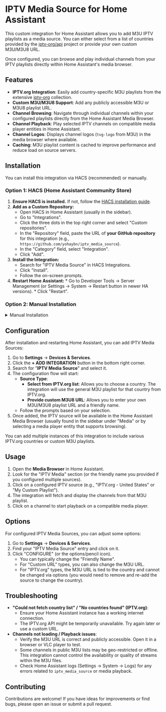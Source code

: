 # IPTV Media Source for Home Assistant


This custom integration for Home Assistant allows you to add M3U IPTV playlists as a media source. You can either select from a list of countries provided by the [iptv-org/api](https://github.com/iptv-org/api) project or provide your own custom M3U/M3U8 URL.

Once configured, you can browse and play individual channels from your IPTV playlists directly within Home Assistant's media browser.

## Features

* **IPTV.org Integration**: Easily add country-specific M3U playlists from the extensive [iptv-org](https://github.com/iptv-org) collection.
* **Custom M3U/M3U8 Support**: Add any publicly accessible M3U or M3U8 playlist URL.
* **Channel Browsing**: Navigate through individual channels within your configured playlists directly from the Home Assistant Media Browser.
* **Channel Playback**: Play selected IPTV channels on compatible media player entities in Home Assistant.
* **Channel Logos**: Displays channel logos (`tvg-logo` from M3U) in the media browser where available.
* **Caching**: M3U playlist content is cached to improve performance and reduce load on source servers.

## Installation

You can install this integration via HACS (recommended) or manually.

### Option 1: HACS (Home Assistant Community Store)

1.  **Ensure HACS is installed.** If not, follow the [HACS installation guide](https://hacs.xyz/docs/setup/download).
2.  **Add as a Custom Repository:**
    * Open HACS in Home Assistant (usually in the sidebar).
    * Go to "Integrations".
    * Click the three dots in the top right corner and select "Custom repositories".
    * In the "Repository" field, paste the URL of **your GitHub repository** for this integration (e.g., `https://github.com/yohaybn/iptv_media_source`).
    * In the "Category" field, select "Integration".
    * Click "Add".
3.  **Install the Integration:**
    * Search for "IPTV Media Source" in HACS Integrations.
    * Click "Install".
    * Follow the on-screen prompts.
 4. **Restart Home Assistant:** * Go to Developer Tools -> Server Management (or Settings -> System -> Restart button in newer HA versions). * Click "Restart".
### Option 2: Manual Installation
 <details>
	<summary>Manual Installation</summary>
	
1.  **Download the Integration Files:**
    * Download the latest release `zip` file from **your GitHub repository's releases page**.
    * Alternatively, clone or download the repository source code.
2.  **Copy Files to `custom_components`:**
    * Inside your Home Assistant configuration directory, create a folder named `custom_components` if it doesn't already exist.
    * Inside `custom_components`, create a folder named `iptv_media_source`.
    * Copy all the files and folders from the downloaded/cloned integration's `custom_components/iptv_media_source/` directory into the `config/custom_components/iptv_media_source/` directory you just created.
    Your final directory structure should look like this:
    ```
    <config_directory>/
    └── custom_components/
        └── iptv_media_source/
            ├── __init__.py
            ├── manifest.json
            ├── config_flow.py
            ├── media_source.py
            ├── const.py
            ├── strings.json
            └── translations/
                └── en.json
    ```
3.  **Restart Home Assistant:**
    * Go to Developer Tools -> Server Management (or Settings -> System -> Restart button in newer HA versions).
    * Click "Restart".
</details>

## Configuration

After installation and restarting Home Assistant, you can add IPTV Media Sources:

1.  Go to **Settings** -> **Devices & Services**.
2.  Click the **+ ADD INTEGRATION** button in the bottom right corner.
3.  Search for "**IPTV Media Source**" and select it.
4.  The configuration flow will start:
    * **Source Type**:
        * **Select from IPTV.org list**: Allows you to choose a country. The integration will use the general M3U playlist for that country from IPTV.org. 
        * **Provide custom M3U8 URL**: Allows you to enter your own M3U/M3U8 playlist URL and a friendly name.
    * Follow the prompts based on your selection.
5.  Once added, the IPTV source will be available in the Home Assistant Media Browser (usually found in the sidebar under "Media" or by selecting a media player entity that supports browsing).

You can add multiple instances of this integration to include various IPTV.org countries or custom M3U playlists.

## Usage

1.  Open the **Media Browser** in Home Assistant.
2.  Look for the "IPTV Media" section (or the friendly name you provided if you configured multiple sources).
3.  Click on a configured IPTV source (e.g., "IPTV.org - United States" or "My Custom Playlist").
4.  The integration will fetch and display the channels from that M3U playlist.
5.  Click on a channel to start playback on a compatible media player.

## Options

For configured IPTV Media Sources, you can adjust some options:

1.  Go to **Settings** -> **Devices & Services**.
2.  Find your "IPTV Media Source" entry and click on it.
3.  Click "CONFIGURE" (or the options/pencil icon).
    * You can typically change the "Friendly Name".
    * For "Custom URL" types, you can also change the M3U URL.
    * For "IPTV.org" types, the M3U URL is tied to the country and cannot be changed via options (you would need to remove and re-add the source to change the country).

## Troubleshooting

* **"Could not fetch country list" / "No countries found" (IPTV.org)**:
    * Ensure your Home Assistant instance has a working internet connection.
    * The IPTV.org API might be temporarily unavailable. Try again later or use a custom URL.
* **Channels not loading / Playback issues**:
    * Verify the M3U URL is correct and publicly accessible. Open it in a browser or VLC player to test.
    * Some channels in public M3U lists may be geo-restricted or offline. This integration cannot control the availability or quality of streams within the M3U files.
    * Check Home Assistant logs (Settings -> System -> Logs) for any errors related to `iptv_media_source` or media playback.


## Contributing

Contributions are welcome! If you have ideas for improvements or find bugs, please open an issue or submit a pull request.


